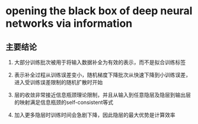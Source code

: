 # opening the black box of deep neural networks via information

## 主要结论

1. 大部分训练批次被用于将输入数据补全为有效的表示，而不是拟合训练标签

2. 表示补全过程从训练误差变小，随机梯度下降批次从快速下降到小训练误差，进入受训练误差限制的随机扩散时开始

3. 层的收敛非常接近信息瓶颈理论限制，并且从输入到任意隐层及隐层到输出层的映射满足信息瓶颈的self-consistent等式

4. 加入更多隐层时训练时间会急剧下降，因此隐层的最大优势是计算效率
